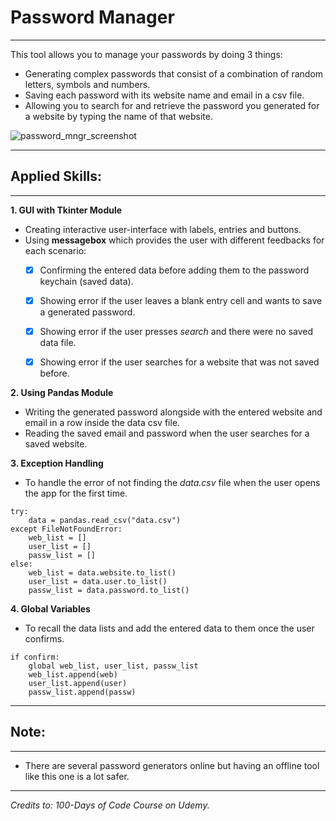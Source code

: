 # Password Manager

---

This tool allows you to manage your passwords by doing 3 things:
- Generating complex passwords that consist of a combination of random letters, symbols and numbers.
- Saving each password with its website name and email in a csv file.
- Allowing you to search for and retrieve the password you generated for a website by typing the name of that website.

![password_mngr_screenshot](https://github.com/Abdelrahman-Elsaudy/Password-Manager/assets/158151388/fa2d1f3f-5bc0-4ac1-8db6-de1524076c53)

---

## Applied Skills:

---
**1. GUI with Tkinter Module**

- Creating interactive user-interface with labels, entries and buttons.
- Using **messagebox** which provides the user with different feedbacks for each scenario:
    - [x] Confirming the entered data before adding them to the password keychain (saved data).
    - [x] Showing error if the user leaves a blank entry cell and wants to save a generated password.
    - [x] Showing error if the user presses _search_ and there were no saved data file.
    - [x] Showing error if the user searches for a website that was not saved before.


**2. Using Pandas Module**

- Writing the generated password alongside with the entered website and email in a row inside the data csv file.
- Reading the saved email and password when the user searches for a saved website.

**3. Exception Handling**

- To handle the error of not finding the _data.csv_ file when the user opens the app for the first time.


```
try:
    data = pandas.read_csv("data.csv")
except FileNotFoundError:
    web_list = []
    user_list = []
    passw_list = []
else:
    web_list = data.website.to_list()
    user_list = data.user.to_list()
    passw_list = data.password.to_list()
```

**4. Global Variables**

- To recall the data lists and add the entered data to them once the user confirms.


```
if confirm:
    global web_list, user_list, passw_list
    web_list.append(web)
    user_list.append(user)
    passw_list.append(passw)
```


---


## Note:

---

- There are several password generators online but having an offline tool like this one is a lot safer.
---

_Credits to: 100-Days of Code Course on Udemy._